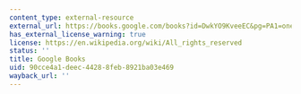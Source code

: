 ```yaml
---
content_type: external-resource
external_url: https://books.google.com/books?id=DwkYO9KveeEC&pg=PA1=onepage#v=onepage&q&f=false
has_external_license_warning: true
license: https://en.wikipedia.org/wiki/All_rights_reserved
status: ''
title: Google Books
uid: 90cce4a1-deec-4428-8feb-8921ba03e469
wayback_url: ''
---
```


